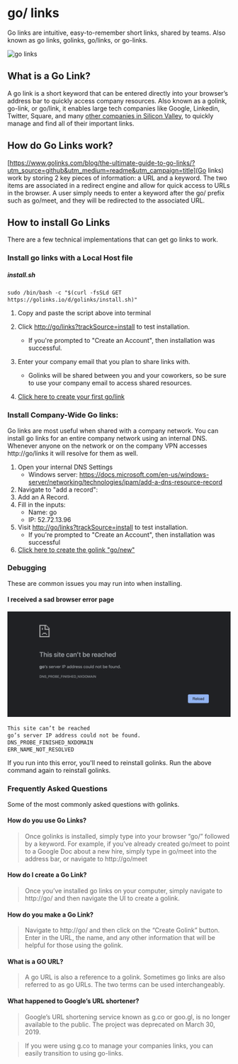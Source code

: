 # go/ links

Go links are intuitive, easy-to-remember short links, shared by teams. Also known as go links, golinks, go/links, or go-links.

![go links](http://golinks.io/d/images/golinks-logo-horizontal-gray.png?ref=github-image)

## What is a Go Link?

A go link is a short keyword that can be entered directly into your browser’s address bar to quickly access company resources. Also known as a golink, go-link, or go/link, it enables large tech companies like Google, Linkedin, Twitter, Square, and many [other companies in Silicon Valley](https://medium.com/@golinks/silicon-valleys-biggest-secret-the-golink-7b42d93bc8c4), to quickly manage and find all of their important links.


## How do Go Links work?

[https://www.golinks.com/blog/the-ultimate-guide-to-go-links/?utm_source=github&utm_medium=readme&utm_campaign=title](Go links) work by storing 2 key pieces of information: a URL and a keyword. The two items are associated in a redirect engine and allow for quick access to URLs in the browser. A user simply needs to enter a keyword after the go/ prefix such as go/meet, and they will be redirected to the associated URL.

## How to install Go Links

There are a few technical implementations that can get go links to work.


### Install go links with a Local Host file


##### install.sh
  ```
  sudo /bin/bash -c "$(curl -fsSLd GET https://golinks.io/d/golinks/install.sh)"
  ```

  1. Copy and paste the script above into terminal
  2. Click [http://go/links?trackSource=install](http://go/links?trackSource=install) to test installation.

      - If you're prompted to "Create an Account", then installation was successful.
  3. Enter your company email that you plan to share links with.

      - Golinks will be shared between you and your coworkers, so be sure to use your company email to access shared resources.
  4. [Click here to create your first go/link](http://go/?action=create&create-name=new&create-url=https://docs.google.com/document/create?title={*}&create-description=Create%20a%20new%20doc%20with%20a%20title,%20just%20type%20in%20go/new/My%20Notes)

### Install Company-Wide Go links:

Go links are most useful when shared with a company network. You can install go links for an entire company network using an internal DNS. Whenever anyone on the network or on the company VPN accesses http://go/links it will resolve for them as well.

1. Open your internal DNS Settings
    - Windows server: https://docs.microsoft.com/en-us/windows-server/networking/technologies/ipam/add-a-dns-resource-record
2. Navigate to "add a record":
3. Add an A Record.
4. Fill in the inputs:
    - Name: go
    - IP: 52.72.13.96
5. Visit [http://go/links?trackSource=install](http://go/links?trackSource=install) to test installation.
    - If you're prompted to "Create an Account", then installation was successful
6. [Click here to create the golink "go/new"](http://go/?action=create&create-name=new&create-url=https://docs.google.com/document/create?title={*}&create-description=Create%20a%20new%20doc%20with%20a%20title,%20just%20type%20in%20go/new/My%20Notes)

### Debugging
These are common issues you may run into when installing.

#### I received a sad browser error page
![Sad golinks browser error](https://raw.githubusercontent.com/GoLinks/golinks/golinks/error.png)
```
This site can’t be reached
go’s server IP address could not be found.
DNS_PROBE_FINISHED_NXDOMAIN
ERR_NAME_NOT_RESOLVED
```
If you run into this error, you'll need to reinstall golinks. Run the above command again to reinstall golinks.

### Frequently Asked Questions

Some of the most commonly asked questions with golinks.

#### How do you use Go Links?

> Once golinks is installed, simply type into your browser “go/” followed by a keyword. For example, if you’ve already created go/meet to point to a Google Doc about a new hire, simply type in go/meet into the address bar, or navigate to http://go/meet

#### How do I create a Go Link?
> Once you’ve installed go links on your computer, simply navigate to http://go/ and then navigate the UI to create a golink.

#### How do you make a Go Link?
> Navigate to http://go/ and then click on the “Create Golink” button. Enter in the URL, the name, and any other information that will be helpful for those using the golink.

#### What is a GO URL?
> A go URL is also a reference to a golink. Sometimes go links are also referred to as go URLs. The two terms can be used interchangeably.

#### What happened to Google’s URL shortener?
> Google’s URL shortening service known as g.co or goo.gl, is no longer available to the public. The project was deprecated on March 30, 2019.

> If you were using g.co to manage your companies links, you can easily transition to using go-links.
